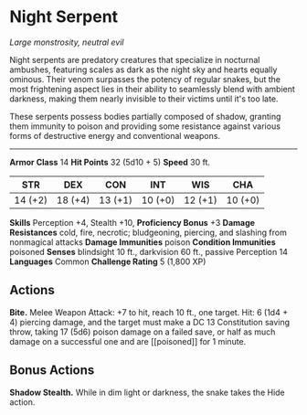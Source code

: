 # Night Serpent
*Large monstrosity, neutral evil*

Night serpents are predatory creatures that specialize in nocturnal ambushes, featuring scales as dark as the night sky and hearts equally ominous. Their venom surpasses the potency of regular snakes, but the most frightening aspect lies in their ability to seamlessly blend with ambient darkness, making them nearly invisible to their victims until it's too late.

These serpents possess bodies partially composed of shadow, granting them immunity to poison and providing some resistance against various forms of destructive energy and conventional weapons.

---

**Armor Class** 14
**Hit Points** 32 (5d10 + 5)
**Speed** 30 ft.

| STR     | DEX     | CON     | INT     | WIS     | CHA     |
|---------|---------|---------|---------|---------|---------|
| 14 (+2) | 18 (+4) | 13 (+1) | 10 (+0) | 12 (+1) | 10 (+0) |

**Skills** Perception +4, Stealth +10,
**Proficiency Bonus** +3
**Damage Resistances** cold, fire, necrotic; bludgeoning, piercing, and slashing from nonmagical attacks
**Damage Immunities** poison
**Condition Immunities** poisoned
**Senses** blindsight 10 ft., darkvision 60 ft., passive Perception 14
**Languages** Common
**Challenge Rating** 5 (1,800 XP)

## Actions

**Bite.** Melee Weapon Attack: +7 to hit, reach 10 ft., one target. Hit: 6 (1d4 + 4) piercing damage, and the target must make a DC 13 Constitution saving throw, taking 17 (5d6) poison damage on a failed save, or half as much damage on a successful one and are [[poisoned]] for 1 minute.

## Bonus Actions
**Shadow Stealth.** While in dim light or darkness, the snake takes the Hide action.
